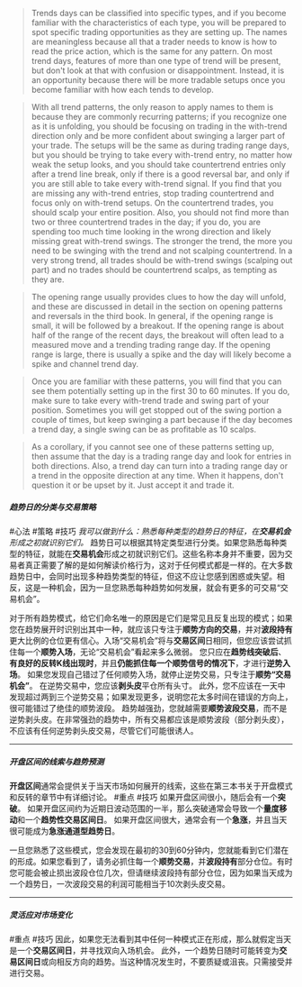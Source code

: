 >Trends days can be classified into specific types, and if you become familiar with the characteristics of each type, you will be prepared to spot specific trading opportunities as they are setting up. The names are meaningless because all that a trader needs to know is how to read the price action, which is the same for any pattern. On most trend days, features of more than one type of trend will be present, but don't look at that with confusion or disappointment. Instead, it is an opportunity because there will be more tradable setups once you become familiar with how each tends to develop.


>With all trend patterns, the only reason to apply names to them is because they are commonly recurring patterns; if you recognize one as it is unfolding, you should be focusing on trading in the with-trend direction only and be more confident about swinging a larger part of your trade. The setups will be the same as during trading range days, but you should be trying to take every with-trend entry, no matter how weak the setup looks, and you should take countertrend entries only after a trend line break, only  if there is a good reversal bar, and only if you are still able to take every with-trend signal. If you find that you are missing any with-trend entries, stop trading countertrend and focus only on with-trend setups. On the countertrend trades, you should scalp your entire position. Also, you should not find more than two or three countertrend trades in the day; if you do, you are spending too much time looking in the wrong direction and likely missing great with-trend swings. The stronger the trend, the more you need to be swinging with the trend and not scalping countertrend. In a very strong trend, all trades should be with-trend swings (scalping out part) and no trades should be countertrend scalps, as tempting as they are.


>The opening range usually provides clues to how the day will unfold, and these are discussed in detail in the section on opening patterns and reversals in the third book. In general, if the opening range is small, it will be followed by a breakout. If the opening range is about half of the range of the recent days, the breakout will often lead to a measured move and a trending trading range day. If the opening range is large, there is usually a spike and the day will likely become a spike and channel trend day.

>Once you are familiar with these patterns, you will find that you can see them potentially setting up in the first 30 to 60 minutes. If you do, make sure to take every with-trend trade and swing part of your position. Sometimes you will get stopped out of the swing portion a couple of times, but keep swinging a part because if the day becomes a trend day, a single swing can be as profitable as 10 scalps.


>As a corollary, if you cannot see one of these patterns setting up, then assume that the day is a trading range day and look for entries in both directions. Also, a trend day can turn into a trading range day or a trend in the opposite direction at any time. When it happens, don't question it or be upset by it. Just accept it and trade it.

##### 趋势日的分类与交易策略
#心法 #策略 #技巧
*我可以做到什么：熟悉每种类型的趋势日的特征，在**交易机会**形成之初就识别它们。*
趋势日可以根据其特定类型进行分类。如果您熟悉每种类型的特征，就能在**交易机会**形成之初就识别它们。这些名称本身并不重要，因为交易者真正需要了解的是如何解读价格行为，这对于任何模式都是一样的。在大多数趋势日中，会同时出现多种趋势类型的特征，但这不应让您感到困惑或失望。相反，这是一种机会，因为一旦您熟悉每种趋势如何发展，就会有更多的可交易“交易机会”。

对于所有趋势模式，给它们命名唯一的原因是它们是常见且反复出现的模式；如果您在趋势展开时识别出其中一种，就应该只专注于**顺势方向的交易**，并对**波段持有**更大比例的仓位更有信心。入场“交易机会”将与**交易区间**日相同，但您应该尝试抓住每一个**顺势入场**，无论“交易机会”看起来多么微弱。
您只应在**趋势线突破后**、**有良好的反转K线出现时**，并且**仍能抓住每一个顺势信号的情况下**，才进行**逆势入场**。
如果您发现自己错过了任何顺势入场，就停止逆势交易，只专注于**顺势“交易机会”**。
在逆势交易中，您应该**剥头皮**平仓所有头寸。
此外，您不应该在一天中发现超过两到三个逆势交易；如果发现更多，说明您花太多时间在错误的方向上，很可能错过了绝佳的顺势波段。
趋势越强劲，您就越需要**顺势波段交易**，而不是逆势剥头皮。在非常强劲的趋势中，所有交易都应该是顺势波段（部分剥头皮），不应该有任何逆势剥头皮交易，尽管它们可能很诱人。

---
##### 开盘区间的线索与趋势预测

**开盘区间**通常会提供关于当天市场如何展开的线索，这些在第三本书关于开盘模式和反转的章节中有详细讨论。
#重点 #技巧
如果开盘区间很小，随后会有一个**突破**。
如果开盘区间约为近期日波动范围的一半，那么突破通常会导致一个**量度移动**和一个**趋势性交易区间日**。
如果开盘区间很大，通常会有一个**急涨**，并且当天很可能成为**急涨通道型趋势日**。

一旦您熟悉了这些模式，您会发现在最初的30到60分钟内，您就能看到它们潜在的形成。如果您看到了，请务必抓住每一个**顺势交易**，并**波段持有**部分仓位。有时您可能会被止损出波段仓位几次，但请继续波段持有部分仓位，因为如果当天成为一个趋势日，一次波段交易的利润可能相当于10次剥头皮交易。

---
##### 灵活应对市场变化
#重点 #技巧
因此，如果您无法看到其中任何一种模式正在形成，那么就假定当天是一个**交易区间日**，并寻找双向入场机会。
此外，一个趋势日随时可能转变为**交易区间日**或向相反方向的趋势。当这种情况发生时，不要质疑或沮丧。只需接受并进行交易。
